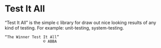 # Test It All

“Test It All” is the simple c library for draw out nice looking results of any kind of testing. For example: unit-testing, system-testing.

```
“The Winner Test It All”
                 © ABBA
```
